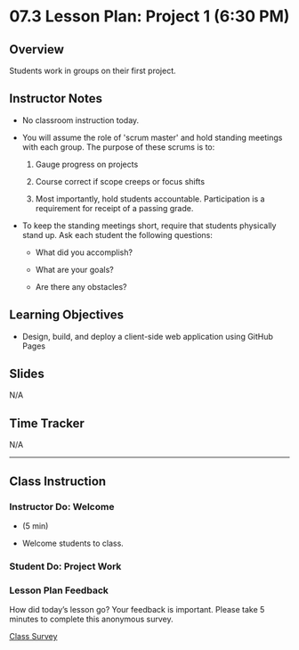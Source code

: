 # 07.3 Lesson Plan: Project 1 (6:30 PM)

## Overview

Students work in groups on their first project.

## Instructor Notes

* No classroom instruction today. 

* You will assume the role of 'scrum master' and hold standing meetings with each group. The purpose of these scrums is to: 

    1. Gauge progress on projects
    
    2. Course correct if scope creeps or focus shifts
    
    3. Most importantly, hold students accountable. Participation is a requirement for receipt of a passing grade. 
    
* To keep the standing meetings short, require that students physically stand up. Ask each student the following questions: 

    * What did you accomplish? 

    * What are your goals? 

    * Are there any obstacles? 


## Learning Objectives

* Design, build, and deploy a client-side web application using GitHub Pages


## Slides

N/A


## Time Tracker

N/A


---

## Class Instruction

### Instructor Do: Welcome

 - (5 min)

* Welcome students to class. 
  

### Student Do: Project Work


### Lesson Plan Feedback

How did today’s lesson go? Your feedback is important. Please take 5 minutes to complete this anonymous survey.

[Class Survey](https://forms.gle/nYLbt6NZUNJMJ1h38)